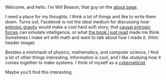 Welcome, and hello.
I'm Will Beason, that guy on the [about page](http://willbeason.wordpress.com/about/).

I need a place for my thoughts.
I think a lot of things and like to write them down.
Turns out, Facebook is not the ideal medium for discussing how [entropic gravity](http://en.wikipedia.org/wiki/Entropic_gravity) would make a cool hard scifi story, that [causal entropic forces](http://www.alexwg.org/publications/PhysRevLett_110-168702.pdf) can simulate intelligence, or what [the book I just read](https://www.goodreads.com/review/list/35155451?shelf=read) made me think.
Sometimes I make art with math and want to talk about how I made it. (Hint: header image)

Besides a mishmash of physics, mathematics, and computer science, I find a lot of other things interesting.
Information is cool, and I like studying how it comes together to make systems.
I think of myself as a [cyberneticist](http://en.wikipedia.org/wiki/Cybernetics).

Maybe you'll find this interesting.